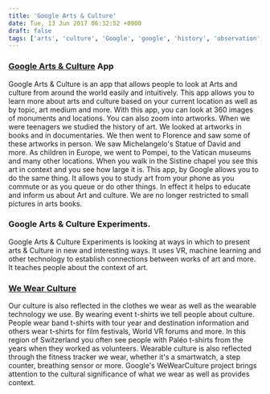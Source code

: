 ```yaml
---
title: 'Google Arts & Culture'
date: Tue, 13 Jun 2017 06:32:52 +0000
draft: false
tags: ['arts', 'culture', 'Google', 'google', 'history', 'observation', 'tech related', 'travel']
---
```


### [Google Arts & Culture](https://www.google.com/culturalinstitute/beta/) App

Google Arts & Culture is an app that allows people to look at Arts and culture from around the world easily and intuitively. This app allows you to learn more about arts and culture based on your current location as well as by topic, art medium and more. With this app, you can look at 360 images of monuments and locations. You can also zoom into artworks. When we were teenagers we studied the history of art. We looked at artworks in books and in documentaries. We then went to Florence and saw some of these artworks in person. We saw Michelangelo's Statue of David and more. As children in Europe, we went to Pompei, to the Vatican museums and many other locations. When you walk in the Sistine chapel you see this art in context and you see how large it is. This app, by Google allows you to do the same thing. It allows you to study art from your phone as you commute or as you queue or do other things. In effect it helps to educate and inform us about Art and culture. We are no longer restricted to small pictures in arts books.

### Google Arts & Culture Experiments.

Google Arts & Culture Experiments is looking at ways in which to present arts & Culture in new and interesting ways. It uses VR, machine learning and other technology to establish connections between works of art and more. It teaches people about the context of art.

### [We Wear Culture](https://blog.google/topics/arts-culture/we-wear-culture-discover-why-we-wear-what-we-wear/)

Our culture is also reflected in the clothes we wear as well as the wearable technology we use. By wearing event t-shirts we tell people about culture. People wear band t-shirts with tour year and destination information and others wear t-shirts for film festivals, World VR forums and more. In this region of Switzerland you often see people with Paléo t-shirts from the years when they worked as volunteers. Wearable culture is also reflected through the fitness tracker we wear, whether it's a smartwatch, a step counter, breathing sensor or more. Google's WeWearCulture project brings attention to the cultural significance of what we wear as well as provides context.